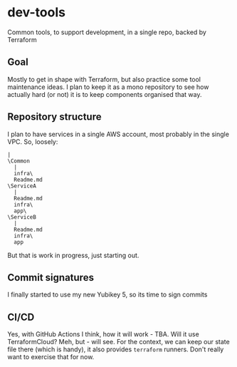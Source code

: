 # dev-tools
Common tools, to support development, in a single repo, backed by Terraform

## Goal
Mostly to get in shape with Terraform, but also practice some tool maintenance ideas. I plan to keep it as a mono repository to see how actually hard (or not) it is to keep components organised that way. 

## Repository structure
I plan to have services in a single AWS account, most probably in the single VPC. So, loosely:
```
|
\Common
  |
  infra\
  Readme.md
\ServiceA
  |
  Readme.md
  infra\
  app\
\ServiceB
  |
  Readme.md
  infra\
  app
```
But that is work in progress, just starting out.

## Commit signatures
I finally started to use my new Yubikey 5, so its time to sign commits

## CI/CD
Yes, with GitHub Actions I think, how it will work - TBA. Will it use TerraformCloud? Meh, but - will see. For the context, we can keep our state file there (which is handy), it also provides `terraform` runners. Don't really want to exercise that for now.
